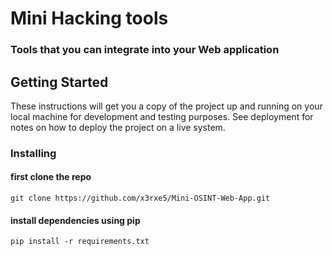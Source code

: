 # Mini Hacking tools
### Tools that you can integrate into your Web application


## Getting Started

These instructions will get you a copy of the project up and running on your local machine for development and testing purposes. See deployment for notes on how to deploy the project on a live system.

### Installing

#### first clone the repo
```
git clone https://github.com/x3rxe5/Mini-OSINT-Web-App.git
```

#### install dependencies using pip
```
pip install -r requirements.txt
```


